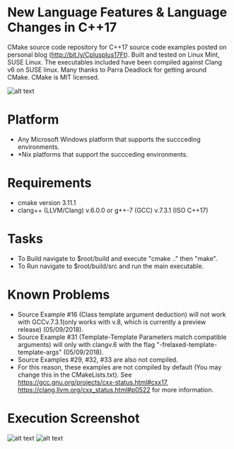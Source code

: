 # New Language Features & Language Changes in C++17
CMake source code repository for C++17 source code examples posted on personal blog (http://bit.ly/Cplusplus17Ft).
Built and tested on Linux Mint, SUSE Linux. The executables included have been compiled against Clang v6 on SUSE linux.
Many thanks to Parra Deadlock for getting around CMake. CMake is MIT licensed.

![alt text](https://raw.githubusercontent.com/afinlay5/Cplusplus17/master/blog.png)

# Platform 
- Any Microsoft Windows platform that supports the succceding environments.
- \*Nix platforms that support the succceding environments.

# Requirements
- cmake version 3.11.1
- clang++ (LLVM/Clang) v.6.0.0 or g++-7 (GCC) v.7.3.1 (ISO C++17)

# Tasks
- To Build navigate to $root/build and execute "cmake .." then "make".
- To Run navigate to $root/build/src and run the main executable.

# Known Problems
- Source Example #16 (Class template argument deduction) will not work with GCCv.7.3.1(only works with v.8, which is currently a preview release) (05/09/2018).
- Source Example #31 (Template-Template Parameters match compatible arguments) will only with clangv.6 with the flag "-frelaxed-template-template-args" (05/09/2018).
- Source Examples #29, #32, #33 are also not compiled.
- For this reason, these examples are not compiled by default (You may change this in the CMakeLists.txt). 
  See https://gcc.gnu.org/projects/cxx-status.html#cxx17, https://clang.llvm.org/cxx_status.html#p0522 for more information.

# Execution Screenshot
![alt text](https://raw.githubusercontent.com/afinlay5/Cplusplus17/master/build.png)
![alt text](https://raw.githubusercontent.com/afinlay5/Cplusplus17/master/run.png)

